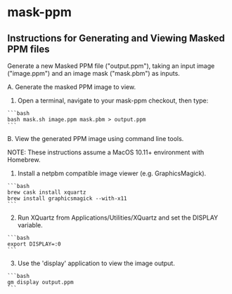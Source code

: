 #  mask-ppm
## Instructions for Generating and Viewing Masked PPM files

Generate a new Masked PPM file ("output.ppm"), taking an input image 
("image.ppm") and an image mask ("mask.pbm") as inputs.

A. Generate the masked PPM image to view.

  1. Open a terminal, navigate to your mask-ppm checkout, then type:

    ```bash
    bash mask.sh image.ppm mask.pbm > output.ppm
    ```

B. View the generated PPM image using command line tools.

  NOTE: These instructions assume a MacOS 10.11+ environment with Homebrew.
  
  1. Install a netpbm compatible image viewer (e.g. GraphicsMagick).

    ```bash
    brew cask install xquartz
    brew install graphicsmagick --with-x11
    ```

  2. Run XQuartz from Applications/Utilities/XQuartz and set the DISPLAY variable.

    ```bash
    export DISPLAY=:0
    ```

  3. Use the 'display' application to view the image output.

    ```bash
    gm display output.ppm
    ```
